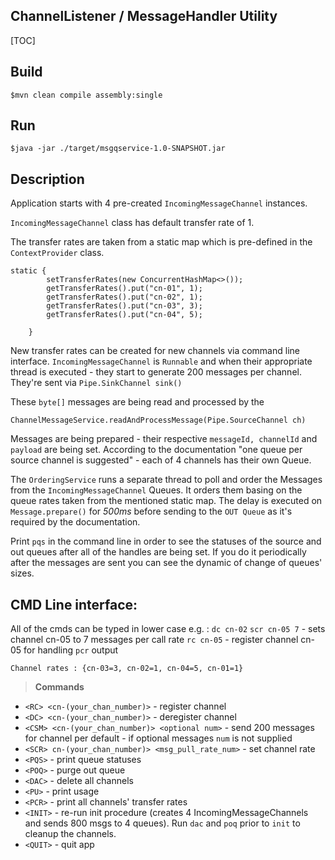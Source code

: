 ChannelListener / MessageHandler Utility
----------------------------------------
[TOC]

**Build**
------------
```
$mvn clean compile assembly:single
```
**Run**
-------
```
$java -jar ./target/msgqservice-1.0-SNAPSHOT.jar
```
**Description**
---------------
Application starts with 4 pre-created `IncomingMessageChannel`  instances.

`IncomingMessageChannel` class has default transfer rate of 1. 

The transfer rates are taken from a static map which is pre-defined in the `ContextProvider` class. 
```
static {
        setTransferRates(new ConcurrentHashMap<>());
        getTransferRates().put("cn-01", 1);
        getTransferRates().put("cn-02", 1);
        getTransferRates().put("cn-03", 3);
        getTransferRates().put("cn-04", 5);
        
    }
```
New transfer rates can be created for new channels via command line interface.
`IncomingMessageChannel` is `Runnable` and when 
their appropriate thread is executed - they start to generate 200 messages 
per channel. They're sent via `Pipe.SinkChannel sink()`

These `byte[]` messages are being read and processed by the 
```
ChannelMessageService.readAndProcessMessage(Pipe.SourceChannel ch) 
```
Messages are being prepared - their respective `messageId, channelId` and `payload` are being set. According to the documentation "one queue per source channel is suggested" - each of 4 channels has their own Queue. 

The `OrderingService` runs a separate thread to poll and order the Messages 
from the `IncomingMessageChannel` Queues. It orders them basing on the queue rates taken from the mentioned static map. The delay is executed on `Message.prepare()` for *500ms* before sending to the `OUT Queue` as it's required by the documentation.

Print `pqs` in the command line in order to see the statuses of the source and out queues after all of the handles are being set.
If you do it periodically after the messages are sent you can see the dynamic of change of queues' sizes.

CMD Line interface:
-------------------------
All of the cmds can be typed in lower case 
e.g. : 
`dc cn-02`
`scr cn-05 7` - sets channel cn-05 to 7 messages per call rate 
`rc cn-05` - register channel cn-05 for handling
`pcr`
output
```
Channel rates : {cn-03=3, cn-02=1, cn-04=5, cn-01=1}
```
> **Commands** 

 - `<RC> <cn-(your_chan_number)>` - register channel 
 - `<DC> <cn-(your_chan_number)>` -   deregister channel 
 - `<CSM> <cn-(your_chan_number)> <optional num>` - send 200 messages for channel per default - if optional messages `num` is not supplied
 - `<SCR> cn-(your_chan_number)> <msg_pull_rate_num>` - set channel rate
 - `<PQS>` - print queue statuses
 - `<POQ>` - purge out queue
 - `<DAC>` - delete all channels
 - `<PU>` - print usage
 - `<PCR>` - print all channels' transfer rates
 - `<INIT>` - re-run init procedure (creates 4 IncomingMessageChannels and sends 800 msgs to 4 queues). Run `dac` and `poq` prior to `init` to cleanup the channels.
 - `<QUIT>` - quit app

